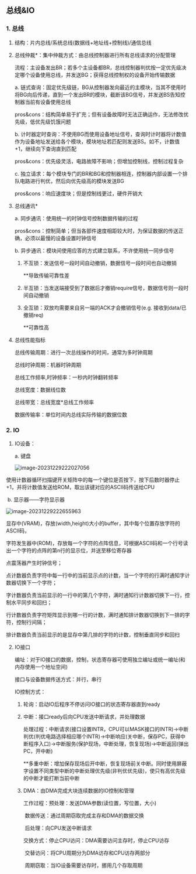 ## 总线&IO

### 1. 总线

1. 结构：片内总线/系统总线(数据线+地址线+控制线)/通信总线

2. 总线仲裁*：集中仲裁方式：由总线控制器进行所有总线请求的分配管理

   流程：主设备发出BR；若多个主设备都BR，总线控制器判优按一定优先级决定哪个设备使用总线，并发送BG；获得总线控制权的设备开始传输数据

   a. 链式查询：固定优先级链，BG从控制器发向最近的主模块，当其不使用时将BG向后传递，直到一个发出BR的模块，截断该BG信号，并发送BS告知控制器当前有设备使用总线

   pros&cons：结构简单易于扩充；但有设备故障时无法正确运作，无法修改优先级，低优先级饥饿问题

   b. 计时器定时查询：不使用BG而使用设备地址信号，查询时计时器将计数值作为设备地址发送给各个模块，模块地址若匹配则发送BS。如不，计数值+1，继续向下查询直到匹配

   pros&cons：优先级灵活，电路故障不影响；但增加控制线，控制过程复杂

   c. 独立请求：每个模块专门的BR和BG和控制器相连，控制器内部设置一个排队电路进行判优，然后向优先级高的模块发送BG

   pros&cons：响应速度块；但是控制线更过，硬件开销大

3. 总线通讯*

   a. 同步通讯：使用统一的时钟信号控制数据传输的过程

   ​	pros&cons：控制简单；但当各部件速度相距较大时，为保证数据的传送正确，必须以最慢的设备设置时钟信号

   b. 异步通讯：模块间使用应答的方式建立联系，不许使用统一同步信号

    1. 不互锁：发送信号一段时间自动撤销，数据信号一段时间也自动撤销

       **导致传输可靠性差

    2. 半互锁：当发送端接受到了数据后才撤销require信号，数据信号则一段时间自动撤销

    3. 全互锁：双放均需要来自另一端的ACK才会撤销信号(e.g. 接收到data/已撤销req)

       **可靠性高

4. 总线性能指标

   总线传输周期：进行一次总线操作的时间，通常为多时钟周期

   总线时钟周期：机器时钟周期

   总线工作频率,时钟频率：一秒内时钟翻转频率

   总线宽度：数据线位数

   总线带宽：总线宽度*总线工作频率

   数据传输率：单位时间内总线实际传输的数据位数

### 2. IO

1. IO设备：

   a. 键盘

   ![image-20231229222027056](C:\Users\zhy\AppData\Roaming\Typora\typora-user-images\image-20231229222027056.png)

使用计数器循环扫描键开关矩阵中的每一个键位是否按下，按下后数时器停止+1，并将计数值发送给ROM，取出该键对应的ASCII码传送给CPU

​	b. 显示器——字符显示器

![image-20231229222655963](C:\Users\zhy\AppData\Roaming\Typora\typora-user-images\image-20231229222655963.png)

显存中(VRAM)，存放(width,height)大小的buffer，其中每个位置存放字符的ASCII码，

字符发生器中(ROM)，存放每一个字符的点阵信息，可根据ASCII码和一个行号读出一个字符的点阵的第n行的显示位，并送至移位寄存器

点震荡器产生时钟信号；

点计数器负责字符中每一行中的当前显示点的计数，当一个字符的行满时通知字计数器切换下一个字符；

字计数器负责当前显示的一行中的第几个字符，满时通知行计数器切换下一行，控制水平同步和回扫；

行计数器负责字符矩阵显示到哪一行的计数，满时通知排计数器切换到下一排的字符，控制行间隔；

排计数器负责当前显示的是显存中第几排的字符的计数，控制垂直同步和回扫

2. IO接口

   编址：对于IO接口的数据，控制，状态寄存器可使用独立编址或统一编址(和内存使用一个地址空间)

   接口与设备数据传送方式：并行，串行

   IO控制方式：

   1) 轮询：启动IO后程序不停访问IO接口的状态寄存器直到ready

   2) 中断：接口ready后向CPU发送中断请求，并处理数据

      处理过程：中断请求(接口设置INTR，CPU可以MASK接口的INTR)->中断判优(判优电路选择相应哪个INTR)->中断响应(关中断，保存PC，获得中断程序入口)->中断服务(保护现场，中断处理，恢复现场)->中断返回(弹出PC，开中断)

      **多重中断：增加保存现场后开中断，恢复现场前关中断。同时使用屏蔽字设置不同类型中断的中断处理优先级(非判优优先级)，使只有高优先级的中断才能打断当前中断

   3) DMA：由DMA完成大块连续数据的IO控制和管理

      工作过程：预处理：发送DMA参数(读位置，写位置，大小)

      ​		    数据传送：通过周期窃取完成主存和DMA的数据交换

      ​		    后处理：向CPU发送中断请求

      交换方式：停止CPU访问：DMA需要访问主存时，停止CPU访存

      ​		    交替访问：将CPU周期分为DMA访存和CPU访存两部分

      ​		    周期窃取：当IO设备需要访存时，挪用几个存取周期

      
